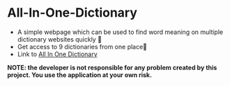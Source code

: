 # All-In-One-Dictionary

- A simple webpage which can be used to find word meaning on multiple dictionary websites quickly 🚀
- Get access to 9 dictionaries from one place🙏
- Link to [All In One Dictionary](https://fenilgmehta.github.io/All-In-One-Dictionary/all_in_one_dictionary.html)

**NOTE: the developer is not responsible for any problem created by this project. You use the application at your own risk.**